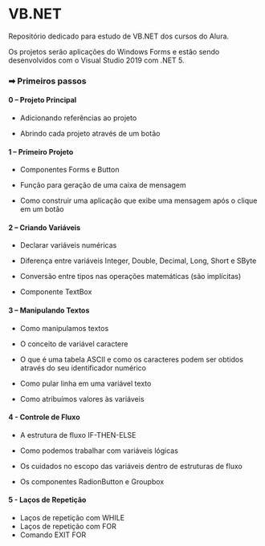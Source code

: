 # VB.NET

Repositório dedicado para estudo de VB.NET dos cursos do Alura. 

Os projetos serão aplicações do Windows Forms e estão sendo desenvolvidos com o Visual Studio 2019 com .NET 5.



### ➡ Primeiros passos 

#### 0 – Projeto Principal

- Adicionando referências ao projeto

- Abrindo cada projeto através de um botão

  

#### 1 – Primeiro Projeto

- Componentes Forms e Button

- Função para geração de uma caixa de mensagem

- Como construir uma aplicação que exibe uma mensagem após o clique em um botão

  

 #### 2 – Criando Variáveis

- Declarar variáveis numéricas

- Diferença entre variáveis Integer, Double, Decimal, Long, Short e SByte

- Conversão entre tipos nas operações matemáticas (são implícitas)

- Componente TextBox

 

#### 3 – Manipulando Textos

- Como manipulamos textos

- O conceito de variável caractere

- O que é uma tabela ASCII e como os caracteres podem ser obtidos através do seu identificador numérico

- Como pular linha em uma variável texto

- Como atribuímos valores às variáveis

 

#### 4 - Controle de Fluxo

- A estrutura de fluxo IF-THEN-ELSE

- Como podemos trabalhar com variáveis lógicas

- Os cuidados no escopo das variáveis dentro de estruturas de fluxo

- Os componentes RadionButton e Groupbox



#### 5 - Laços de Repetição

* Laços de repetição com WHILE
* Laços de repetição com FOR
* Comando EXIT FOR



